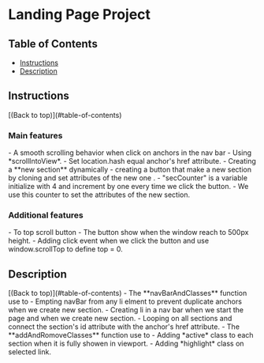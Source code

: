 <h1>Landing Page Project</h1>

<h2>Table of Contents</h2>

* [Instructions](#Instructions)
* [Description](#Description)

<h2>Instructions</h2>
[(Back to top)](#table-of-contents)
<h3>Main features</h3>
- A smooth scrolling behavior when click on anchors in the nav bar
    - Using *scrollIntoView*.
    - Set location.hash equal anchor's href attribute.
- Creating a **new section** dynamically
    - creating a button that make a new section by cloning and set attributes of the new one .
    - "secCounter" is a variable initialize with 4 and increment by one every time we click the button.
    - We use this counter to set the attributes of the new section.
<h3>Additional features</h3>
- To top scroll button
    - The button show when the window reach to 500px height.
    - Adding click event when we click the button and use window.scrollTop to define top = 0.

<h2>Description</h2>
[(Back to top)](#table-of-contents)
- The **navBarAndClasses** function use to 
    - Empting navBar from any li elment to prevent duplicate anchors when we create new section.
    - Creating li in a nav bar when we start the page and when we create new section.
    - Looping on all sections and connect the section's id attribute with the anchor's href attribute.
- The **addAndRomoveClasses** function use to
    - Adding *active* class to each section when it is fully showen in viewport.
    - Adding *highlight* class on selected link.
